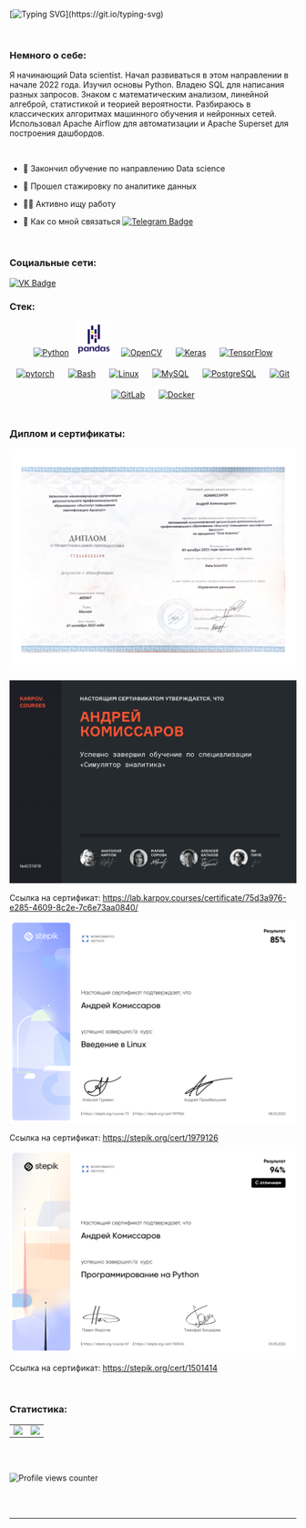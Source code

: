 [![Typing SVG](https://readme-typing-svg.demolab.com/?lines=Привет,+меня+зовут+Андрей!)](https://git.io/typing-svg)

 <!-- <a href="https://github.com/DypuJIko" target="_blank">
<img src=https://img.shields.io/badge/github-%2324292e.svg?&style=for-the-badge&logo=github&logoColor=white alt=github style="margin-bottom: 5px;" />
</a> -->
<!-- <a href="https://ru.stackoverflow.com/users/529307/komissarov-andrey" target="_blank">
<img src=https://img.shields.io/badge/stackoverflow-%23F28032.svg?&style=for-the-badge&logo=stackoverflow&logoColor=white alt=stackoverflow style="margin-bottom: 5px;" />
</a> -->

<br/>

### Немного о себе:  
Я начинающий Data scientist. Начал развиваться в этом направлении в начале 2022 года. Изучил основы Python. Владею SQL для написания разных запросов. Знаком с математическим анализом, линейной алгеброй, статистикой и теорией вероятности.
Разбираюсь в классических алгоритмах машинного обучения и нейронных сетей. Использовал Apache Airflow для автоматизации и Apache Superset для построения дашбордов.
  
<br/>

- 📘 Закончил обучение по направлению Data science
  
- 🏁 Прошел стажировку по аналитике данных  
  
- 👨‍💼 Активно ищу работу  
 
- 💬 Как со мной связаться [![Telegram Badge](https://img.shields.io/badge/-andreykomissarov-blue?style=flat&logo=Telegram&logoColor=white)](https://t.me/andreykomissarov69)

<br/>

### Социальные сети:

<a href="https://vk.com/id7028710" target="_blank">
<img src="https://cdn-icons-png.flaticon.com/512/145/145813.png" width="40" height="40" alt="VK Badge"/>
</a>
 
<br/>

### Стек:  
<div align="center">  
<a href="https://www.python.org/" target="_blank"><img style="margin: 10px" src="https://profilinator.rishav.dev/skills-assets/python-original.svg" alt="Python" height="50" /></a>
<img src="https://github.com/devicons/devicon/blob/master/icons/pandas/pandas-original-wordmark.svg" title="git" alt="git" width="60" height="60"/>&nbsp  
<a href="https://opencv.org/" target="_blank"><img style="margin: 10px" src="https://profilinator.rishav.dev/skills-assets/opencv-icon.svg" alt="OpenCV" height="50" /></a>
<a href="https://keras.io/" target="_blank"><img style="margin: 10px" src="https://profilinator.rishav.dev/skills-assets/keras.png" alt="Keras" height="50" /></a>
<a href="https://www.tensorflow.org/" target="_blank"><img style="margin: 10px" src="https://profilinator.rishav.dev/skills-assets/tensorflow-icon.svg" alt="TensorFlow" height="50" /></a>
<a href="https://pytorch.org/" target="_blank"><img style="margin: 10px" src="https://profilinator.rishav.dev/skills-assets/pytorch-icon.svg" alt="pytorch" height="50" /></a>   
<a href="https://www.gnu.org/software/bash/" target="_blank"><img style="margin: 10px" src="https://profilinator.rishav.dev/skills-assets/gnu_bash-icon.svg" alt="Bash" height="50" /></a>  
<a href="https://www.linux.org/" target="_blank"><img style="margin: 10px" src="https://profilinator.rishav.dev/skills-assets/linux-original.svg" alt="Linux" height="50" /></a>  
<a href="https://www.mysql.com/" target="_blank"><img style="margin: 10px" src="https://profilinator.rishav.dev/skills-assets/mysql-original-wordmark.svg" alt="MySQL" height="50" /></a> 
<a href="https://www.postgresql.org/" target="_blank"><img style="margin: 10px" src="https://profilinator.rishav.dev/skills-assets/postgresql-original-wordmark.svg" alt="PostgreSQL" height="50" /></a>  
<a href="https://github.com/" target="_blank"><img style="margin: 10px" src="https://profilinator.rishav.dev/skills-assets/git-scm-icon.svg" alt="Git" height="50" /></a>  
<a href="https://about.gitlab.com/" target="_blank"><img style="margin: 10px" src="https://profilinator.rishav.dev/skills-assets/gitlab.svg" alt="GitLab" height="60" /></a> 
<a href="https://www.docker.com/" target="_blank"><img style="margin: 10px" src="https://profilinator.rishav.dev/skills-assets/docker-original-wordmark.svg" alt="Docker" height="50" /></a>  
</div>  

<br/>  

### Диплом и сертификаты:

![Diplom](https://github.com/DypuJIko/DypuJIko/blob/main/diplom-andrey-komissarov.png)

![Analyst](https://github.com/DypuJIko/DypuJIko/blob/main/karpov-courses.png)

Ссылка на сертификат: https://lab.karpov.courses/certificate/75d3a976-e285-4609-8c2e-7c6e73aa0840/

![Linux](https://github.com/DypuJIko/DypuJIko/blob/main/certificate-linux.png)

Ссылка на сертификат: https://stepik.org/cert/1979126

![Python](https://github.com/DypuJIko/DypuJIko/blob/main/certificate-python.png)

Ссылка на сертификат: https://stepik.org/cert/1501414

<br/>

### Статистика:  
<table><tr><td valign="top" width="50%">

<img src="https://github-readme-stats.vercel.app/api?username=DypuJIko&theme=dark&show_icons=true&count_private=true&hide_border=true" align="left" style="width: 100%" />

</td><td valign="top" width="50%">

<img src="https://github-readme-stats.vercel.app/api/top-langs/?username=DypuJIko&theme=dark&hide_border=true&layout=compact" align="left" style="width: 100%" />

</td></tr></table>  

<!-- <table>
  <tr>
    <td>
      <img align="left" src="http://github-readme-streak-stats.herokuapp.com?user=DypuJIko&theme=dark&background=000000" alt="webDev's Github stats" />
    </td>
    <td>
      <img height="195px" align="right" alt="webDev's Github Languages" src="https://github-readme-stats-sigma-five.vercel.app/api/top-langs/?username=DypuJIko&layout=compact&theme=vision-friendly-dark" />
    </td>
  </tr>
</table> -->

<br/>  

  

<br/>  

![Profile views counter](https://komarev.com/ghpvc/?username=DypuJIko&&style=flat-square)  
  

<br/>  


<br />

----
